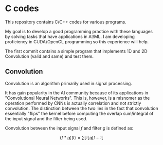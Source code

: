 # C codes

This repository contains C/C++ codes for various programs.

My goal is to develop a good programming practice with these languages by solving tasks that have applications in AI/ML. 
I am developing proficiency in CUDA/OpenCL programming so this experience will help.

The first commit contains a simple program that implements 1D and 2D Convolution (valid and same) and test them.

## Convolution

Convolution is an algorithm primarily used in signal processing.

It has gain popularity in the AI community because of its applications in "Convolutional Neural Networks". This is, however, is a misnomer as the operation performed by CNNs is actually correlation and not strictly convolution. The distinction between the two lies in the fact that convolution essentially "flips" the kernel before computing the overlap sum/integral of the input signal and the filter being used.

Convolution between the input signal $f$ and filter $g$ is defined as:

```math

(f*g)(t) = \sum[\tau]g[t-\tau]

```


